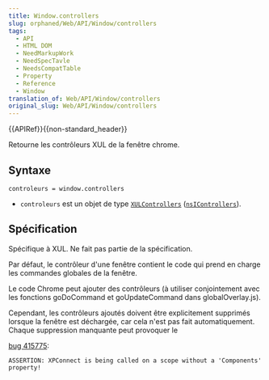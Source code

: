 ```yaml
---
title: Window.controllers
slug: orphaned/Web/API/Window/controllers
tags:
  - API
  - HTML DOM
  - NeedMarkupWork
  - NeedSpecTavle
  - NeedsCompatTable
  - Property
  - Reference
  - Window
translation_of: Web/API/Window/controllers
original_slug: Web/API/Window/controllers
---
```

{{APIRef}}{{non-standard_header}}

Retourne les contrôleurs XUL de la fenêtre chrome.

## Syntaxe

    controleurs = window.controllers

- `controleurs` est un objet de type [`XULControllers`](/en-US/docs/XULControllers) ([`nsIControllers`](/en-US/docs/XPCOM_Interface_Reference/nsIControllers)).

## Spécification

Spécifique à XUL. Ne fait pas partie de la spécification.

Par défaut, le contrôleur d'une fenêtre contient le code qui prend en charge les commandes globales de la fenêtre.

Le code Chrome peut ajouter des contrôleurs (à utiliser conjointement avec les fonctions goDoCommand et goUpdateCommand dans globalOverlay.js).

Cependant, les contrôleurs ajoutés doivent être explicitement supprimés lorsque la fenêtre est déchargée, car cela n'est pas fait automatiquement.
Chaque suppression manquante peut provoquer le

[bug 415775](https://bugzilla.mozilla.org/show_bug.cgi?id=415775):

    ASSERTION: XPConnect is being called on a scope without a 'Components' property!

